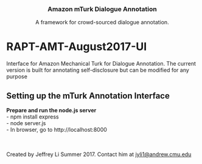 <p align="center">

  <h3 align="center">Amazon mTurk Dialogue Annotation</h3>

  <p align="center">
    A framework for crowd-sourced dialogue annotation.
</p>


# RAPT-AMT-August2017-UI
Interface for Amazon Mechanical Turk for Dialogue Annotation.
The current version is built for annotating self-disclosure but can be modified for any purpose


<h2> Setting up the mTurk Annotation Interface </h2>
<strong>Prepare and run the node.js server</strong> <br />
- npm install express <br />
- node server.js <br />
- In browser, go to http://localhost:8000 <br />
<br />
<br />

Created by Jeffrey Li Summer 2017. Contact him at jyli1@andrew.cmu.edu
